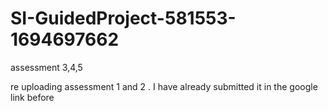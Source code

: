 # SI-GuidedProject-581553-1694697662
assessment 3,4,5

re uploading assessment 1 and 2 . I have already submitted it in the google link before
